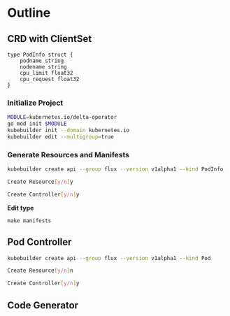 # Outline

## CRD with ClientSet

```golang
type PodInfo struct {
    podname string
    nodename string
    cpu_limit float32
    cpu_request float32
}
```

### Initialize Project

```bash
MODULE=kubernetes.io/delta-operator
go mod init $MODULE
kubebuilder init --domain kubernetes.io
kubebuilder edit --multigroup=true
```

### Generate Resources and Manifests

```bash
kubebuilder create api --group flux --version v1alpha1 --kind PodInfo

Create Resource[y/n]y

Create Controller[y/n]y

```


**Edit type**

```
make manifests
```


## Pod Controller

```bash
kubebuilder create api --group flux --version v1alpha1 --kind Pod

Create Resource[y/n]n

Create Controller[y/n]y
```


## Code Generator
